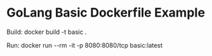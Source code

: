 # GoLang Basic Dockerfile Example

Build:
docker build -t basic .

Run:
docker run --rm -it  -p 8080:8080/tcp basic:latest

